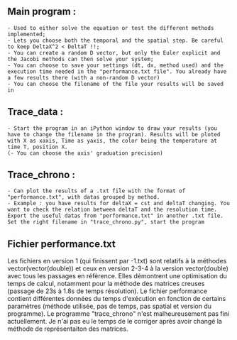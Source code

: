 ## Main program :
    - Used to either solve the equation or test the different methods implemented;
    - Lets you choose both the temporal and the spatial step. Be careful to keep DeltaX^2 < DeltaT !!;
    - You can create a random D vector, but only the Euler explicit and the Jacobi methods can then solve your system;
    - You can choose to save your settings (dt, dx, method used) and the execution time needed in the "performance.txt file". You already have a few results there (with a non-random D vector)
    - You can choose the filename of the file your results will be saved in

## Trace_data :
    - Start the program in an iPython window to draw your results (you have to change the filename in the program). Results will be ploted with X as xaxis, Time as yaxis, the color being the temperature at time T, position X.
    (- You can choose the axis' graduation precision)

## Trace_chrono :
    - Can plot the results of a .txt file with the format of "performance.txt", with datas grouped by method. 
    - Example : you have results for deltaX = cst and deltaT changing. You want to check the relation between deltaT and the resolution time. Export the useful datas from "performance.txt" in another .txt file. Set the right filename in "trace_chrono.py", start the program

## Fichier performance.txt
Les fichiers en version 1 (qui finissent par -1.txt) sont relatifs à la méthodes vector(vector(double)) et ceux en version 2-3-4 à la version vector(double) avec tous les passages en référence. Elles démontrent une optimisation du temps de calcul, notamment pour la méthode des matrices creuses (passage de 23s à 1.8s de temps résolution).
Le fichier performance contient différentes données du temps d'exécution en fonction de certains paramètres (méthode utilisée, pas de temps, pas spatial et version du programme). Le programme "trace_chrono" n'est malheureusement pas fini actuellement. Je n'ai pas eu le temps de le corriger après avoir changé la méthode de représentaiton des matrices.